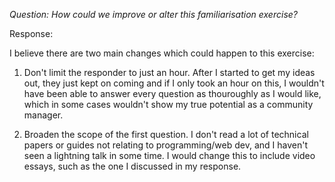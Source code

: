 *Question: How could we improve or alter this familiarisation exercise?*

Response:

I believe there are two main changes which could happen to this exercise:

1. Don't limit the responder to just an hour. After I started to get my ideas out, they just kept on coming and if I only took an hour on this, I wouldn't have been able to answer every question as thouroughly as I would like, which in some cases wouldn't show my true potential as a community manager.

2. Broaden the scope of the first question. I don't read a lot of technical papers or guides not relating to programming/web dev, and I haven't seen a lightning talk in some time. I would change this to include video essays, such as the one I discussed in my response.